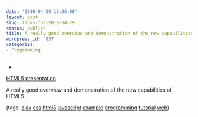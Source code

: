 ```yaml
---
date: '2010-04-29 15:06:08'
layout: post
slug: links-for-2010-04-29
status: publish
title: A really good overview and demonstration of the new capabilities of HTML5.
wordpress_id: '837'
categories:
- Programming
---
```


  * 
                

[HTML5 presentation](http://apirocks.com/html5/html5.html#slide1)


                

A really good overview and demonstration of the new capabilities of HTML5.


                

(tags: [ajax](http://delicious.com/eob/ajax) [css](http://delicious.com/eob/css) [html5](http://delicious.com/eob/html5) [javascript](http://delicious.com/eob/javascript) [example](http://delicious.com/eob/example) [programming](http://delicious.com/eob/programming) [tutorial](http://delicious.com/eob/tutorial) [web](http://delicious.com/eob/web))


            
